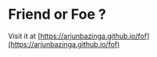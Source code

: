 # Friend or Foe ?

Visit it at [https://arjunbazinga.github.io/fof](https://arjunbazinga.github.io/fof)
